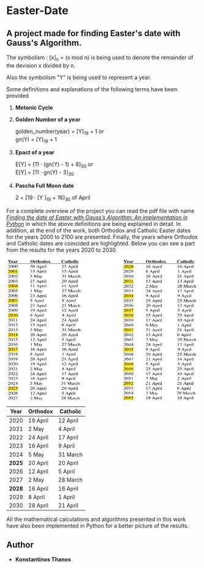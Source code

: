 # Easter-Date

## A project made for finding Easter's date with Gauss's Algorithm.

The symbolism : [x]<sub>n</sub> = (x mod n) is being used to denote the remainder of the devision x divided by n.

Also the symbolism "Y" is being used to represent a year.

Some definitions and explanations of the following terms have been provided

1. **Metonic Cycle**
2. **Golden Number of a year**

   golden_number(year) = [Y]<sub>19</sub> + 1 or   
   gn(Y) = [Y]<sub>19</sub> + 1
3. **Epact of a year**

    E[Y] = [11 · (gn(Y) - 1) + 8]<sub>30</sub> or  
    E[Y] = [11 · gn(Y) - 3]<sub>30</sub>
4. **Pascha Full Moon date**

    2 + [19 · [Y ]<sub>19</sub> + 16]<sub>30</sub> of April

For a complete overview of the project you can read the pdf file with name [*Finding the date of Easter with Gauss’s Algorithm: An implementation in Python*](https://github.com/kostasthanos/Easter-Date/blob/master/Finding%20the%20date%20of%20Easter%20with%20Gauss%E2%80%99s%20Algorithm:%20An%20implementation%20in%20Python.pdf) in which the above definitions are being explained in detail. In addition, at the end of the work, both Orthodox and Catholic Easter dates for the years 2000 to 2100 are presented. Finally, the years where Orthodox and Catholic dates are coincided are highlighted. Below you can see a part from the results for the years 2020 to 2030.

<p align="center">
  <img width="750" height="370" src="easter_dates.png">
</p>

| Year | Orthodox | Catholic |  
|  --- |    ---   |    ---   |  
| 2020 | 19 April | 12 April |  
| 2021 |  2 May   |  4 April |  
| 2022 | 24 April | 17 April |  
| 2023 | 16 April |  9 April |  
| 2024 |  5 May   | 31 March |  
| **2025** | 20 April | 20 April |  
| 2026 | 12 April |  5 April |  
| 2027 |  2 May   | 28 March |  
| **2028** | 16 April | 16 April |  
| 2029 |  8 April |  1 April |  
| 2030 | 28 April | 21 April |  

Αll the mathematical calculations and algorithms presented in this work have also been implemented in Python for a better picture of the results.

##  Author
* **Konstantinos Thanos**
